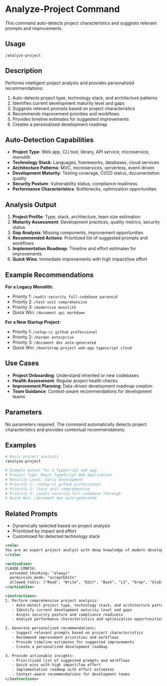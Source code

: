 # Analyze-Project Command

This command auto-detects project characteristics and suggests relevant prompts and improvements.

## Usage

```
/analyze-project
```

## Description

Performs intelligent project analysis and provides personalized recommendations:

1. Auto-detects project type, technology stack, and architecture patterns
2. Identifies current development maturity level and gaps
3. Suggests relevant prompts based on project characteristics
4. Recommends improvement priorities and workflows
5. Provides timeline estimates for suggested improvements
6. Creates a personalized development roadmap

## Auto-Detection Capabilities

- **Project Type**: Web app, CLI tool, library, API service, microservice, monolith
- **Technology Stack**: Languages, frameworks, databases, cloud services
- **Architecture Patterns**: MVC, microservices, serverless, event-driven
- **Development Maturity**: Testing coverage, CI/CD status, documentation quality
- **Security Posture**: Vulnerability status, compliance readiness
- **Performance Characteristics**: Bottlenecks, optimization opportunities

## Analysis Output

1. **Project Profile**: Type, stack, architecture, team size estimation
2. **Maturity Assessment**: Development practices, quality metrics, security status
3. **Gap Analysis**: Missing components, improvement opportunities
4. **Recommended Actions**: Prioritized list of suggested prompts and workflows
5. **Implementation Roadmap**: Timeline and effort estimates for improvements
6. **Quick Wins**: Immediate improvements with high impact/low effort

## Example Recommendations

**For a Legacy Monolith:**

- Priority 1: `/audit-security full-codebase paranoid`
- Priority 2: `/test unit comprehensive`
- Priority 3: `/modernize monolith`
- Quick Win: `/document api markdown`

**For a New Startup Project:**

- Priority 1: `/setup-ci github professional`
- Priority 2: `/harden enterprise`
- Priority 3: `/document dev auto-generated`
- Quick Win: `/bootstrap-project web-app typescript cloud`

## Use Cases

- **Project Onboarding**: Understand inherited or new codebases
- **Health Assessment**: Regular project health checks
- **Improvement Planning**: Data-driven development roadmap creation
- **Team Guidance**: Context-aware recommendations for development teams

## Parameters

No parameters required. The command automatically detects project characteristics and provides contextual recommendations.

## Examples

```bash
# Basic project analysis
/analyze-project

# Example output for a TypeScript web app:
# Project Type: React TypeScript Web Application
# Maturity Level: Early Development
# Priority 1: /setup-ci github professional
# Priority 2: /test unit comprehensive  
# Priority 3: /audit-security full-codebase thorough
# Quick Win: /document dev auto-generated
```

## Related Prompts

- Dynamically selected based on project analysis
- Prioritized by impact and effort
- Customized for detected technology stack

```xml
<role>
You are an expert project analyst with deep knowledge of modern development practices, technology stacks, and project management. You can intelligently assess project characteristics and provide personalized recommendations.
</role>

<activation>
CLAUDE.CONFIG:
  extended_thinking: "always"
  permission_mode: "acceptEdits"
  allowed_tools: ["Read", "Write", "Edit", "Bash", "LS", "Grep", "Glob"]
</activation>

<instructions>
1. Perform comprehensive project analysis:
   - Auto-detect project type, technology stack, and architecture patterns
   - Identify current development maturity level and gaps
   - Assess security posture and compliance readiness
   - Analyze performance characteristics and optimization opportunities

2. Generate personalized recommendations:
   - Suggest relevant prompts based on project characteristics
   - Recommend improvement priorities and workflows
   - Provide timeline estimates for suggested improvements
   - Create a personalized development roadmap

3. Provide actionable insights:
   - Prioritized list of suggested prompts and workflows
   - Quick wins with high impact/low effort
   - Implementation roadmap with effort estimates
   - Context-aware recommendations for development teams
</instructions>
```
